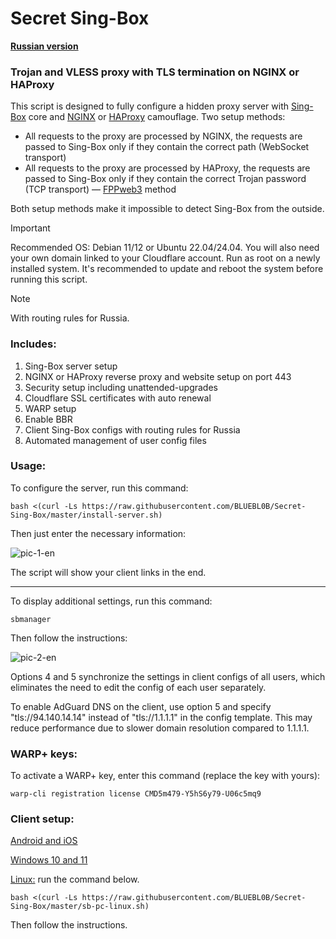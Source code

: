 # Secret Sing-Box

[**Russian version**](https://github.com/BLUEBL0B/Secret-Sing-Box/blob/main/README.md)

### Trojan and VLESS proxy with TLS termination on NGINX or HAProxy
This script is designed to fully configure a hidden proxy server with [Sing-Box](https://sing-box.sagernet.org) core and [NGINX](https://nginx.org/en/) or [HAProxy](https://www.haproxy.org) camouflage. Two setup methods:
- All requests to the proxy are processed by NGINX, the requests are passed to Sing-Box only if they contain the correct path (WebSocket transport)
- All requests to the proxy are processed by HAProxy, the requests are passed to Sing-Box only if they contain the correct Trojan password (TCP transport) — [FPPweb3](https://github.com/FPPweb3) method

Both setup methods make it impossible to detect Sing-Box from the outside.

> [!IMPORTANT]
> Recommended OS: Debian 11/12 or Ubuntu 22.04/24.04. You will also need your own domain linked to your Cloudflare account. Run as root on a newly installed system. It's recommended to update and reboot the system before running this script.

> [!NOTE]
> With routing rules for Russia.
 
### Includes:
1) Sing-Box server setup
2) NGINX or HAProxy reverse proxy and website setup on port 443
3) Security setup including unattended-upgrades
4) Cloudflare SSL certificates with auto renewal
5) WARP setup
6) Enable BBR
7) Client Sing-Box configs with routing rules for Russia
8) Automated management of user config files
 
### Usage:

To configure the server, run this command:

```
bash <(curl -Ls https://raw.githubusercontent.com/BLUEBL0B/Secret-Sing-Box/master/install-server.sh)
```

Then just enter the necessary information:

![pic-1-en](https://github.com/user-attachments/assets/e6ab259b-5ed0-4881-aa83-a52e6e81ac6d)

The script will show your client links in the end.

-----

To display additional settings, run this command:

```
sbmanager
```

Then follow the instructions:

![pic-2-en](https://github.com/user-attachments/assets/d82312eb-96c1-4020-be4e-fa3afa9d27a9)

Options 4 and 5 synchronize the settings in client configs of all users, which eliminates the need to edit the config of each user separately.

To enable AdGuard DNS on the client, use option 5 and specify "tls://94.140.14.14" instead of "tls://1.1.1.1" in the config template. This may reduce performance due to slower domain resolution compared to 1.1.1.1.

### WARP+ keys:

To activate a WARP+ key, enter this command (replace the key with yours):

```
warp-cli registration license CMD5m479-Y5hS6y79-U06c5mq9
```

### Client setup:
[Android and iOS](https://github.com/BLUEBL0B/Secret-Sing-Box/blob/main/Client-Guidelines/Sing-Box-Android-iOS-en.pdf)

[Windows 10 and 11](https://github.com/BLUEBL0B/Secret-Sing-Box/blob/main/Client-Guidelines/Sing-Box-Windows-10-11-en.pdf)

[Linux:](https://github.com/BLUEBL0B/Secret-Sing-Box/blob/main/README-ENG.md#client-setup) run the command below.
```
bash <(curl -Ls https://raw.githubusercontent.com/BLUEBL0B/Secret-Sing-Box/master/sb-pc-linux.sh)
```
Then follow the instructions.